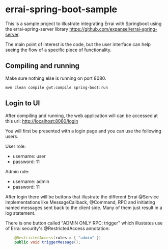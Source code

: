 # errai-spring-boot-sample

This is a sample project to illustrate integrating Errai with Springboot using the errai-spring-server library <https://github.com/expansel/errai-spring-server>.

The main point of interest is the code, but the user interface can help seeing the flow of a specific piece of functionality.

## Compiling and running
Make sure nothing else is running on port 8080.

```shell
mvn clean compile gwt:compile spring-boot:run
```

## Login to UI
After compiling and running, the web application will can be accessed at this url: <http://localhost:8080/login>

You will first be presented with a login page and you can use the following users.

User role:
* username: user
* password: 11

Admin role:
* username: admin
* password: 11

After login there will be buttons that illustrate the different Errai @Service implementations like MessageCallback, @Command, RPC and initiating named messages sent back to the client side. Many of them just result in a log statement.

There is one button called "ADMIN ONLY RPC: trigger" which illustates use of Errai security's @RestrictedAccess annotation:

```java
    @RestrictedAccess(roles = { "admin" })
    public void triggerMessage();
```
